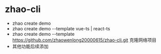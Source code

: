 # zhao-cli

- zhao create demo
- zhao create demo --template vue-ts | react-ts 
- zhao create demo --template https://github.com/zhaowenlong20000615/zhao-cli.git 克隆网络项目
- 其他功能后续添加
